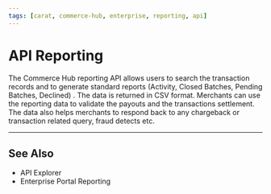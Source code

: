 ```yaml
---
tags: [carat, commerce-hub, enterprise, reporting, api]
---
```


# API Reporting

The Commerce Hub reporting API allows users to search the transaction records and to generate standard reports (Activity, Closed Batches, Pending Batches, Declined) . The data is returned in CSV format. Merchants can use the reporting data to validate the payouts and the transactions settlement. The data also helps merchants to respond back to any chargeback or transaction related query, fraud detects etc.

---

## See Also
- API Explorer
- Enterprise Portal Reporting